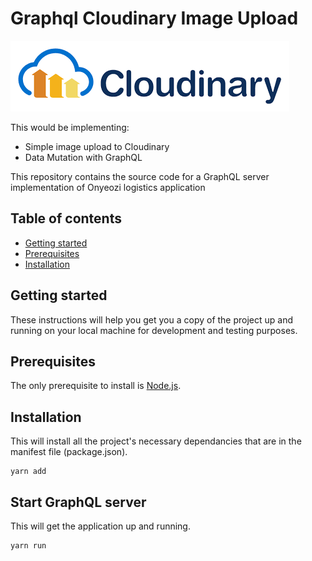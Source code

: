 # Graphql Cloudinary Image Upload

![Yarn start:dev](cloudinary.png)

This would be implementing:

- Simple image upload to Cloudinary
- Data Mutation with GraphQL

This repository contains the source code for a GraphQL server implementation of Onyeozi logistics application

## Table of contents

- [Getting started](#getting-started)
- [Prerequisites](#prerequisites)
- [Installation](#installation)

## Getting started

These instructions will help you get you a copy of the project up and running on your local machine for development and testing purposes.

## Prerequisites

The only prerequisite to install is [Node.js](https://nodejs.org/en/download/).

## Installation

This will install all the project's necessary dependancies that are in the manifest file (package.json).

```
yarn add
```

## Start GraphQL server

This will get the application up and running.

```
yarn run

```
